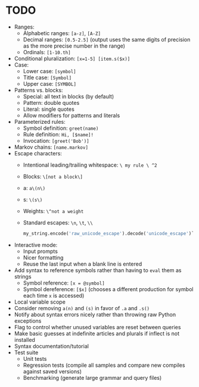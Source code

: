 # TODO

- Ranges:
	- Alphabetic ranges: `[a-z]`, `[A-Z]`
	- Decimal ranges: `[0.5-2.5]` (output uses the same digits of precision as the more precise number in the range)
	- Ordinals: `[1-10.th]`
- Conditional pluralization: `[x=1-5] [item.s($x)]`
- Case:
	- Lower case: `[symbol]`
	- Title case: `[Symbol]`
	- Upper case: `[SYMBOL]`
- Patterns vs. blocks:
	- Special: all text in blocks (by default)
	- Pattern: double quotes
	- Literal: single quotes
	- Allow modifiers for patterns and literals
- Parameterized rules:
	- Symbol definition: `greet(name)`
	- Rule definition: `Hi, [$name]!`
	- Invocation: `[greet('Bob')]`
- Markov chains: `[name.markov]`
- Escape characters:
	- Intentional leading/trailing whitespace: `\ my rule \ ^2`
	- Blocks: `\[not a block\]`
	- a: `a\(n\)`
	- s: `\(s\)`
	- Weights: `\^not a weight`
	- Standard escapes: `\n`, `\t`, `\\`

	  ```py
	  my_string.encode('raw_unicode_escape').decode('unicode_escape')`
	  ```
- Interactive mode:
	- Input prompts
	- Nicer formatting
	- Reuse the last input when a blank line is entered
- Add syntax to reference symbols rather than having to `eval` them as strings
	- Symbol reference: `[x = @symbol]`
	- Symbol dereference: `[$x]` (chooses a different production for symbol each time `x` is accessed)
- Local variable scope
- Consider removing `a(n)` and `(s)` in favor of `.a` and `.s()`
- Notify about syntax errors nicely rather than throwing raw Python exceptions
- Flag to control whether unused variables are reset between queries
- Make basic guesses at indefinite articles and plurals if inflect is not installed
- Syntax documentation/tutorial
- Test suite
	- Unit tests
	- Regression tests (compile all samples and compare new compiles against saved versions)
	- Benchmarking (generate large grammar and query files)
